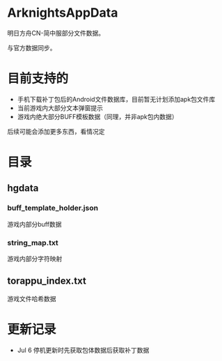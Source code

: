 # ArknightsAppData

明日方舟CN-简中服部分文件数据。

与官方数据同步。

# 目前支持的
- 手机下载补丁包后的Android文件数据库，目前暂无计划添加apk包文件库
- 当前游戏内大部分文本弹窗提示
- 游戏内绝大部分BUFF模板数据（同理，并非apk包内数据）

后续可能会添加更多东西，看情况定

# 目录
## hgdata 
### buff_template_holder.json
 游戏内部分buff数据
 
### string_map.txt
 游戏内部分字符映射
 
## torappu_index.txt
 游戏文件哈希数据
 
# 更新记录
 - Jul 6 停机更新时先获取包体数据后获取补丁数据

